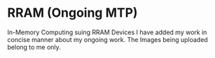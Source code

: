 # RRAM (Ongoing MTP)
In-Memory Computing suing RRAM Devices
I have added my work in concise manner about my ongoing work.
The Images being uploaded belong to me only.
